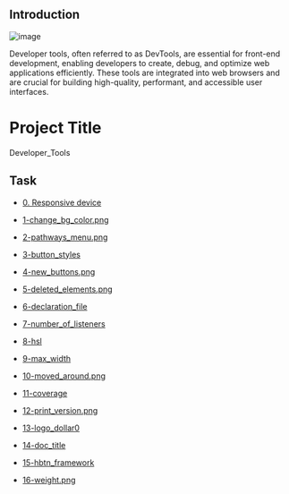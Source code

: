 
## Introduction
![image](https://github.com/user-attachments/assets/f6268d43-ded3-4c2d-9cfa-3f49915fa26d)

Developer tools, often referred to as DevTools, are essential for front-end development, enabling developers to create, debug, and optimize web applications efficiently. These tools are integrated into web browsers and are crucial for building high-quality, performant, and accessible user interfaces.    

# Project Title
Developer_Tools

## Task

- [0. Responsive device](https://github.com/saima-riaz/holbertonschool-web_front_end/blob/main/developer_tools/0-responsive_device.png)

- [1-change_bg_color.png](https://github.com/saima-riaz/holbertonschool-web_front_end/blob/main/developer_tools/1-change_bg_color.png)

- [2-pathways_menu.png](https://github.com/saima-riaz/holbertonschool-web_front_end/blob/main/developer_tools/2-pathways_menu.png)

- [3-button_styles](https://github.com/saima-riaz/holbertonschool-web_front_end/blob/main/developer_tools/3-button_styles)

- [4-new_buttons.png](https://github.com/saima-riaz/holbertonschool-web_front_end/blob/main/developer_tools/4-new_buttons.png)

- [5-deleted_elements.png](https://github.com/saima-riaz/holbertonschool-web_front_end/blob/main/developer_tools/5-deleted_elements.png)

- [6-declaration_file](https://github.com/saima-riaz/holbertonschool-web_front_end/blob/main/developer_tools/6-declaration_file)

- [7-number_of_listeners](https://github.com/saima-riaz/holbertonschool-web_front_end/blob/main/developer_tools/7-number_of_listeners)

- [8-hsl](https://github.com/saima-riaz/holbertonschool-web_front_end/blob/main/developer_tools/8-hsl)

- [9-max_width](https://github.com/saima-riaz/holbertonschool-web_front_end/blob/main/developer_tools/9-max_width)

- [10-moved_around.png](https://github.com/saima-riaz/holbertonschool-web_front_end/blob/main/developer_tools/10-moved_around.png)

- [11-coverage](https://github.com/saima-riaz/holbertonschool-web_front_end/blob/main/developer_tools/11-coverage)

- [12-print_version.png](https://github.com/saima-riaz/holbertonschool-web_front_end/blob/main/developer_tools/12-print_version.png)

- [13-logo_dollar0](https://github.com/saima-riaz/holbertonschool-web_front_end/blob/main/developer_tools/13-logo_dollar0)

- [14-doc_title](https://github.com/saima-riaz/holbertonschool-web_front_end/blob/main/developer_tools/14-doc_title)

- [15-hbtn_framework](https://github.com/saima-riaz/holbertonschool-web_front_end/blob/main/developer_tools/15-hbtn_framework)

- [16-weight.png](https://github.com/saima-riaz/holbertonschool-web_front_end/blob/main/developer_tools/%2016-weight.png)

